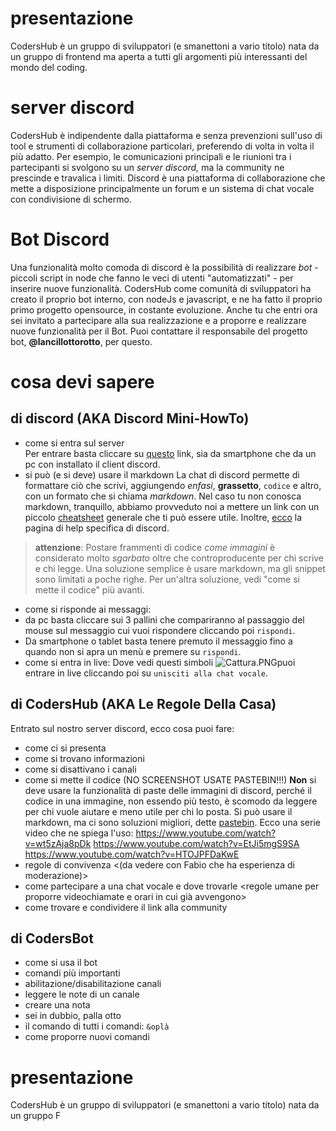 # presentazione

CodersHub è un gruppo di sviluppatori (e smanettoni a vario titolo) nata da un gruppo di frontend ma aperta a tutti gli argomenti più interessanti del mondo del coding.
<Si pone come obiettivi livelli ecct >
# server discord

CodersHub è indipendente dalla piattaforma e senza prevenzioni sull'uso di tool e strumenti di collaborazione particolari, preferendo di volta in volta il più adatto.
Per esempio, le comunicazioni principali e le riunioni tra i partecipanti si svolgono su un _server discord,_ ma la community ne prescinde e travalica i limiti.
Discord è una piattaforma di collaborazione che mette a disposizione principalmente un forum e un sistema di chat vocale con condivisione di schermo.

# Bot Discord

Una funzionalità molto comoda di discord è la possibilità di realizzare _bot_ - piccoli script in node che fanno le veci di utenti "automatizzati" - per inserire nuove funzionalità.
CodersHub come comunità di sviluppatori ha creato il proprio bot interno, con nodeJs e javascript, e ne ha fatto il proprio primo progetto opensource, in costante evoluzione. Anche tu che entri ora sei invitato a partecipare alla sua realizzazione e a proporre e realizzare nuove funzionalità per il Bot. Puoi contattare il responsabile del progetto bot, **@lancillottorotto**, per questo.

# cosa devi sapere

## di discord (AKA Discord Mini-HowTo)

- come si entra sul server  
Per entrare basta cliccare su [questo](https://discord.gg/795uTvdRPV) link, sia da smartphone che da un pc con installato il client discord.
- si può (e si deve) usare il markdown
La chat di discord permette di formattare ciò che scrivi, aggiungendo _enfasi_, **grassetto**, `codice` e altro, con un formato che si chiama _markdown_.
Nel caso tu non conosca markdown, tranquillo, abbiamo provveduto noi a mettere un link con un piccolo [cheatsheet](https://guides.github.com/features/mastering-markdown/) generale che ti può essere utile. Inoltre, [ecco](https://support.discord.com/hc/en-us/articles/210298617-Markdown-Text-101-Chat-Formatting-Bold-Italic-Underline-) la pagina di help specifica di discord.
> **attenzione**: Postare frammenti di codice _come immagini_ è considerato molto _sgarbato_ oltre che controproducente per chi scrive e chi legge. Una soluzione semplice è usare markdown, ma gli snippet sono limitati a poche righe. Per un'altra soluzione, vedi "come si mette il codice" più avanti.
- come si risponde ai messaggi:
- da pc basta cliccare sui 3 pallini che compariranno al passaggio del mouse sul messaggio cui vuoi rispondere cliccando poi `rispondi`.
- Da smartphone o tablet basta tenere premuto il messaggio fino a quando non si apra un menù e premere su `rispondi`.
- come si entra in live: Dove vedi questi simboli ![Cattura.PNG](https://draftin.com:443/images/77931?token=k5OSWXaIuHrT0yQvkW9O0uSxB_P8rvNb67pB_IqhvLA95BVLFc-SK0BpiVAGY8Kr5c_Lk_WqHMFkRX0oxbG7beA)puoi entrare in live cliccando poi su `unisciti alla chat vocale`.
## di CodersHub (AKA Le Regole Della Casa)
Entrato sul nostro server discord, ecco cosa puoi fare:
- come ci si presenta
- come si trovano informazioni
- come si disattivano i canali
- come si mette il codice (NO SCREENSHOT USATE PASTEBIN!!!)
**Non** si deve usare la funzionalità di paste delle immagini di discord, perché il codice in una immagine, non essendo più testo, è scomodo da leggere per chi vuole aiutare e meno utile per chi lo posta. Si può usare il markdown, ma ci sono soluzioni migliori, dette [pastebin](https://en.wikipedia.org/wiki/Pastebin). Ecco una serie video che ne spiega l'uso: https://www.youtube.com/watch?v=wt5zAja8pDk
https://www.youtube.com/watch?v=EtJi5mgS9SA
https://www.youtube.com/watch?v=HTOJPFDaKwE
- regole di convivenza <(da vedere con Fabio che ha esperienza di moderazione)>
- come partecipare a una chat vocale e dove trovarle <regole umane per proporre videochiamate e orari in cui già avvengono>
- come trovare e condividere il link alla community
## di CodersBot
- come si usa il bot
- comandi più importanti
- abilitazione/disabilitazione canali
- leggere le note di un canale
- creare una nota
- sei in dubbio, palla otto
- il comando di tutti i comandi: `&oplà`
- come proporre nuovi comandi
# presentazione
CodersHub è un gruppo di sviluppatori (e smanettoni a vario titolo) nata da un gruppo F